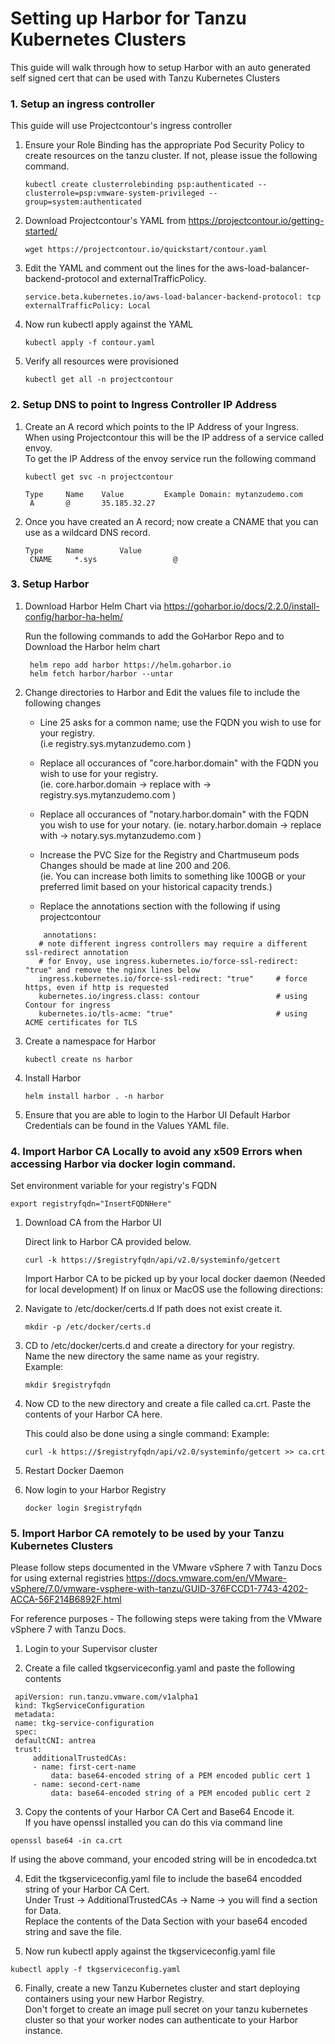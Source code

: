 # Setting up Harbor for Tanzu Kubernetes Clusters 
This guide will walk through how to setup Harbor with an auto generated self signed cert that can be used with Tanzu Kubernetes Clusters 

### 1. Setup an ingress controller 
  This guide will use Projectcontour's ingress controller 

1. Ensure your Role Binding has the appropriate Pod Security Policy to create resources on the tanzu cluster. 
   If not, please issue the following command.   
   ```
   kubectl create clusterrolebinding psp:authenticated --clusterrole=psp:vmware-system-privileged --group=system:authenticated
   ```

2. Download Projectcontour's YAML from https://projectcontour.io/getting-started/
   ```
   wget https://projectcontour.io/quickstart/contour.yaml
   ```

3. Edit the YAML and comment out the lines for the aws-load-balancer-backend-protocol and externalTrafficPolicy. 
   
    ```
    service.beta.kubernetes.io/aws-load-balancer-backend-protocol: tcp
    externalTrafficPolicy: Local
    ```

4. Now run kubectl apply against the YAML 
    ```
    kubectl apply -f contour.yaml
    ```

5. Verify all  resources were provisioned
    ```
    kubectl get all -n projectcontour 
    ```

### 2. Setup DNS to point to Ingress Controller IP Address 

1. Create an A record which points to the IP Address of your Ingress.  
   When using Projectcontour this will be the IP address of a service called envoy.   
   To get the IP Address of the envoy service run the following command

   ```
   kubectl get svc -n projectcontour
   ```
   
   ```
   Type	    Name	Value	      Example Domain: mytanzudemo.com
    A	    @	    35.185.32.27 
   ```

   
2. Once you have created an A record; now create a CNAME that you can use as a wildcard DNS record.   
   ```
   Type	    Name	    Value	
    CNAME     *.sys                 @ 
   ```

### 3. Setup Harbor 

1. Download Harbor Helm Chart via https://goharbor.io/docs/2.2.0/install-config/harbor-ha-helm/
   
   Run the following commands to add the GoHarbor Repo and to Download the Harbor helm chart 
   ```
    helm repo add harbor https://helm.goharbor.io
    helm fetch harbor/harbor --untar
   ```

2. Change directories to Harbor and Edit the values file to include the following changes 

   * Line 25 asks for a common name; use the FQDN you wish to use for your registry.   
     (i.e registry.sys.mytanzudemo.com )

   * Replace all occurances of "core.harbor.domain" with the FQDN you wish to use for your registry.  
   (ie. core.harbor.domain -> replace with -> registry.sys.mytanzudemo.com )

   * Replace all occurances of "notary.harbor.domain" with the FQDN you wish to use for your notary. 
   (ie. notary.harbor.domain -> replace with -> notary.sys.mytanzudemo.com )

   * Increase the PVC Size for the Registry and Chartmuseum pods 
     Changes should be made at line 200 and 206.  
     (ie. You can increase both limits to something like 100GB or your preferred limit based on your historical capacity trends.)

   * Replace the annotations section with the following if using projectcontour 

   ```
       annotations:
      # note different ingress controllers may require a different ssl-redirect annotation
      # for Envoy, use ingress.kubernetes.io/force-ssl-redirect: "true" and remove the nginx lines below
      ingress.kubernetes.io/force-ssl-redirect: "true"     # force https, even if http is requested
      kubernetes.io/ingress.class: contour                 # using Contour for ingress
      kubernetes.io/tls-acme: "true"                       # using ACME certificates for TLS
   ```

3. Create a namespace for Harbor 
   ```
   kubectl create ns harbor 
   ```
   
4. Install Harbor 
   ```
   helm install harbor . -n harbor 
   ```

5. Ensure that you are able to login to the Harbor UI 
   Default Harbor Credentials can be found in the Values YAML file. 


### 4. Import Harbor CA Locally to avoid any x509 Errors when accessing Harbor via docker login command.   

   Set environment variable for your registry's FQDN 
   ```
   export registryfqdn="InsertFQDNHere"
   ```
   
1. Download CA from the Harbor UI 
   
   Direct link to Harbor CA provided below.   
   ```
   curl -k https://$registryfqdn/api/v2.0/systeminfo/getcert
   ```

   Import Harbor CA to be picked up by your local docker daemon (Needed for local development)
   If on linux or MacOS use the following directions: 

2. Navigate to /etc/docker/certs.d
    If path does not exist create it. 
    ```
    mkdir -p /etc/docker/certs.d
    ```

3. CD to /etc/docker/certs.d and create a directory for your registry.  
    Name the new directory the same name as your registry.  
    Example: 
    ```
    mkdir $registryfqdn
    ```

3. Now CD to the new directory and create a file called ca.crt.
    Paste the contents of your Harbor CA here. 

    This could also be done using a single command: 
    Example:  
    ```
    curl -k https://$registryfqdn/api/v2.0/systeminfo/getcert >> ca.crt
    ```

4. Restart Docker Daemon 

5. Now login to your Harbor Registry 
   ```
   docker login $registryfqdn
   ```

### 5. Import Harbor CA remotely to be used by your Tanzu Kubernetes Clusters
   Please follow steps documented in the VMware vSphere 7 with Tanzu Docs for using external registries 
   https://docs.vmware.com/en/VMware-vSphere/7.0/vmware-vsphere-with-tanzu/GUID-376FCCD1-7743-4202-ACCA-56F214B6892F.html

   For reference purposes -  The following steps were taking from the VMware vSphere 7 with Tanzu Docs. 
   1. Login to your Supervisor cluster 

   2. Create a file called tkgserviceconfig.yaml and paste the following contents 

   ```
    apiVersion: run.tanzu.vmware.com/v1alpha1
    kind: TkgServiceConfiguration
    metadata:
    name: tkg-service-configuration
    spec:
    defaultCNI: antrea
    trust:
        additionalTrustedCAs:
        - name: first-cert-name
            data: base64-encoded string of a PEM encoded public cert 1
        - name: second-cert-name
            data: base64-encoded string of a PEM encoded public cert 2
   ```

   3. Copy the contents of your Harbor CA Cert and Base64 Encode it.   
      If you have openssl installed you can do this via command line 
      
   ```
   openssl base64 -in ca.crt
   ``` 
   If using the above command, your encoded string will be in encodedca.txt 

   4. Edit the tkgserviceconfig.yaml file to include the base64 encodded string of your Harbor CA Cert.   
      Under Trust -> AdditionalTrustedCAs -> Name -> you will find a section for Data.   
      Replace the contents of the Data Section with your base64 encoded string and save the file.  

   5. Now run kubectl apply against the tkgserviceconfig.yaml file

   ```
   kubectl apply -f tkgserviceconfig.yaml 
   ```

   6. Finally, create a new Tanzu Kubernetes cluster and start deploying containers using your new Harbor Registry.  
      Don't forget to create an image pull secret on your tanzu kubernetes cluster so that your worker nodes can authenticate to your Harbor instance.  
   
